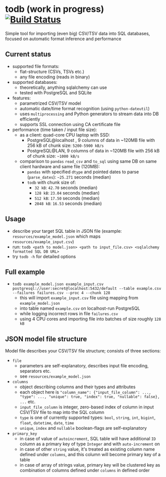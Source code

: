 # todb (work in progress) [![Build Status](https://travis-ci.com/emkor/todb.svg?branch=master)](https://travis-ci.com/emkor/todb)
Simple tool for importing (even big) CSV/TSV data into SQL databases, focused on automatic format inference and performance

## Current status
- supported file formats:
    - flat-structure (CSVs, TSVs etc.)
    - any file encoding (reads in binary)
- supported databases:
    - theoretically, anything sqlalchemy can use
    - tested with PostgreSQL and SQLite
- features:
    - parametrized CSV/TSV model
    - automatic date/time format recognition (using `python-dateutil`)
    - uses `multiprocessing` and Python generators to stream data into DB efficiently
    - supports SSL connection using CA certificate file
- performance (time taken / input file size):
    - as a client: quad-core CPU laptop with SSD:
        - PostgreSQL@localhost , 9 columns of data in ~120MB file with 256 kB of chunk size: `5200-5900 kB/s`
        - PostgreSQL@LAN, 9 columns of data in ~120MB file with 256 kB of chunk size: `~1000 kB/s`
    - comparison to `pandas` `read_csv` and `to_sql` using same DB on same client hardware and same file (120MB):
        - `pandas` with specified `dtype` and pointed dates to parse (`parse_dates`): `~25.271` seconds (median)
        - `todb` with chunk size of:
            - `32 kB`: `42.70` seconds (median)
            - `128 kB`: `23.04` seconds (median)
            - `512 kB`: `17.50` seconds (median)
            - `2048 kB`: `16.53` seconds (median)

## Usage
- describe your target SQL table in JSON file (example: `resources/example_model.json` which maps `resources/example_input.csv`)
- run: `todb <path to model.json> <path to input_file.csv> <sqlalchemy formatted SQL DB URL>`
- try `todb -h` for detailed options

## Full example
- `todb example_model.json example_input.csv postgresql://user:secret@localhost:5432/default --table example.csv --failures failures.csv --proc 4 --chunk 128`
    - this will import `example_input.csv` file using mapping from `example_model.json`
    - into table named `example.csv` on localhost-run PostgreSQL
    - while logging incorrect rows in file `failures.csv`
    - using 4 CPU cores and importing file into batches of size roughly `128 kB`
    
## JSON model file structure
Model file describes your CSV/TSV file structure; consists of three sections:
- `file`
    - parameters are self-explanatory, describes input file encoding, separators etc.
    - see `resources/example_model.json`
- `columns`
    - object describing columns and their types and attributes
    - each object here is `"column_name": {"input_file_column": ..., "type": ..., "unique": true, "index": true, "nullable": false}, ...` etc.
    - `input_file_column` is integer, zero-based index of column in input CSV/TSV file to map into the SQL column
    - `type` is one of currently supported types: `bool`, `string`, `int`, `bigint`, `float`, `datetime`, `date`, `time`
    - `unique`, `index` and `nullable` boolean-flags are self-explanatory
- `primary_key`
    - in case of value of `autoincrement`, SQL table will have additional `ID` column as a primary key of type `Integer` and with `auto-increment` on
    - in case of other `string` value, it's treated as existing column name defined under `columns`, and this column will become primary key of a table
    - in case of array of strings value, primary key will be clustered key as combination of columns defined under `columns` in defined order